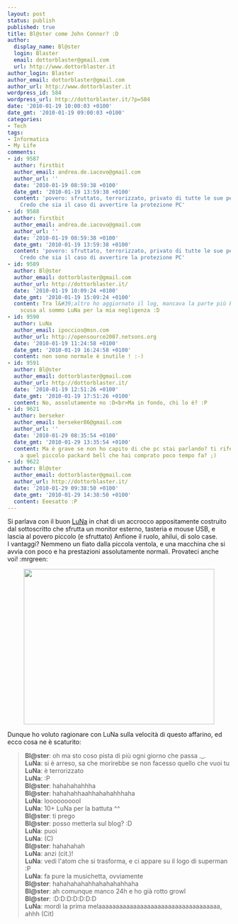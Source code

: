 ```yaml
---
layout: post
status: publish
published: true
title: Bl@ster come John Connor? :D
author:
  display_name: Bl@ster
  login: Blaster
  email: dottorblaster@gmail.com
  url: http://www.dottorblaster.it
author_login: Blaster
author_email: dottorblaster@gmail.com
author_url: http://www.dottorblaster.it
wordpress_id: 584
wordpress_url: http://dottorblaster.it/?p=584
date: '2010-01-19 10:00:03 +0100'
date_gmt: '2010-01-19 09:00:03 +0100'
categories:
- Tech
tags:
- Informatica
- My Life
comments:
- id: 9587
  author: firstbit
  author_email: andrea.de.iacovo@gmail.com
  author_url: ''
  date: '2010-01-19 08:59:38 +0100'
  date_gmt: '2010-01-19 13:59:38 +0100'
  content: 'povero: sfruttato, terrorizzato, privato di tutte le sue periferiche interne.
    Credo che sia il caso di avvertire la protezione PC'
- id: 9588
  author: firstbit
  author_email: andrea.de.iacovo@gmail.com
  author_url: ''
  date: '2010-01-19 08:59:38 +0100'
  date_gmt: '2010-01-19 13:59:38 +0100'
  content: 'povero: sfruttato, terrorizzato, privato di tutte le sue periferiche interne.
    Credo che sia il caso di avvertire la protezione PC'
- id: 9589
  author: Bl@ster
  author_email: dottorblaster@gmail.com
  author_url: http://dottorblaster.it/
  date: '2010-01-19 10:09:24 +0100'
  date_gmt: '2010-01-19 15:09:24 +0100'
  content: Tra l&#39;altro ho aggiornato il log, mancava la parte più bella, chiedo
    scusa al sommo LuNa per la mia negligenza :D
- id: 9590
  author: LuNa
  author_email: ipoccios@msn.com
  author_url: http://opensource2007.netsons.org
  date: '2010-01-19 11:24:58 +0100'
  date_gmt: '2010-01-19 16:24:58 +0100'
  content: non sono normale è inutile ! :-)
- id: 9591
  author: Bl@ster
  author_email: dottorblaster@gmail.com
  author_url: http://dottorblaster.it/
  date: '2010-01-19 12:51:26 +0100'
  date_gmt: '2010-01-19 17:51:26 +0100'
  content: No, assolutamente no :D<br>Ma in fondo, chi lo è? :P
- id: 9621
  author: berseker
  author_email: berseker86@gmail.com
  author_url: ''
  date: '2010-01-29 08:35:54 +0100'
  date_gmt: '2010-01-29 13:35:54 +0100'
  content: Ma è grave se non ho capito di che pc stai parlando? ti riferisci per caso
    a quel piccolo packard bell che hai comprato poco tempo fa? ;)
- id: 9622
  author: Bl@ster
  author_email: dottorblaster@gmail.com
  author_url: http://dottorblaster.it/
  date: '2010-01-29 09:38:50 +0100'
  date_gmt: '2010-01-29 14:38:50 +0100'
  content: Eeesatto :P
---
```

<p>Si parlava con il buon <a href="http://opensource2007.netsons.org">LuNa</a> in chat di un accrocco appositamente costruito dal sottoscritto che sfrutta un monitor esterno, tasteria e mouse USB, e lascia al povero piccolo (e sfruttato) Anfione il ruolo, ahilui, di solo case.<br />
I vantaggi? Nemmeno un fiato dalla piccola ventola, e una macchina che si avvia con poco e ha prestazioni assolutamente normali. Provateci anche voi! :mrgreen:</p>
<p style="text-align: center;"><img class="alignnone" src="http://i49.tinypic.com/a9s9hz.png" alt="" width="430" height="351" /></p>
<p>Dunque ho voluto ragionare con LuNa sulla velocità di questo affarino, ed ecco cosa ne è scaturito:</p>
<blockquote><p><strong>Bl@ster</strong>: oh ma sto coso pista di più ogni giorno che passa ._.<br />
<strong>LuNa</strong>: si è arreso, sa che morirebbe se non facesso quello che vuoi tu<br />
<strong>LuNa</strong>: è terrorizzato<br />
<strong>LuNa</strong>: :P<br />
<strong>Bl@ster</strong>: hahahahahhha<br />
<strong>Bl@ster</strong>: hahahahhaahhahahahhhaha<br />
<strong>LuNa</strong>: loooooooool<br />
<strong>LuNa</strong>: 10+ LuNa per la battuta ^^<br />
<strong>Bl@ster</strong>: ti prego<br />
<strong>Bl@ster</strong>: posso metterla sul blog? :D<br />
<strong>LuNa</strong>: puoi<br />
<strong>LuNa</strong>: (C)<br />
<strong>Bl@ster</strong>: hahahahah<br />
<strong>LuNa</strong>: anzi (cit.)!<br />
<strong>LuNa</strong>: vedi l'atom che si trasforma, e ci appare su il logo di superman :P<br />
<strong>LuNa</strong>: fa pure la musichetta, ovviamente<br />
<strong>Bl@ster</strong>: hahahahahahhahahahahhaha<br />
<strong>Bl@ster</strong>: ah comunque manco 24h e ho già rotto growl<br />
<strong>Bl@ster</strong>: :D:D:D:D:D:D:D<br />
<strong>LuNa</strong>: mordi la prima melaaaaaaaaaaaaaaaaaaaaaaaaaaaaaaaaaaa, ahhh (Cit)</p></blockquote>
